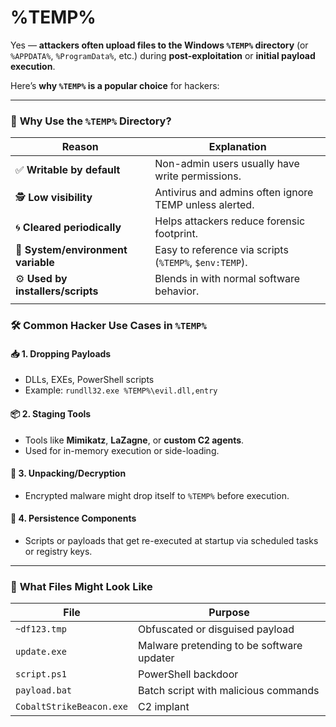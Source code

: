 # %TEMP%

Yes — **attackers often upload files to the Windows `%TEMP%` directory** (or `%APPDATA%`, `%ProgramData%`, etc.) during **post-exploitation** or **initial payload execution**.

Here’s **why `%TEMP%` is a popular choice** for hackers:

***

### 📁 **Why Use the `%TEMP%` Directory?**

| Reason                             | Explanation                                            |
| ---------------------------------- | ------------------------------------------------------ |
| ✅ **Writable by default**          | Non-admin users usually have write permissions.        |
| 🕵️ **Low visibility**             | Antivirus and admins often ignore TEMP unless alerted. |
| 🌀 **Cleared periodically**        | Helps attackers reduce forensic footprint.             |
| 📌 **System/environment variable** | Easy to reference via scripts (`%TEMP%`, `$env:TEMP`). |
| ⚙️ **Used by installers/scripts**  | Blends in with normal software behavior.               |
|                                    |                                                        |

### 🛠️ **Common Hacker Use Cases in `%TEMP%`**

#### 📥 **1. Dropping Payloads**

* DLLs, EXEs, PowerShell scripts
* Example: `rundll32.exe %TEMP%\evil.dll,entry`

#### 📦 **2. Staging Tools**

* Tools like **Mimikatz**, **LaZagne**, or **custom C2 agents**.
* Used for in-memory execution or side-loading.

#### 🔄 **3. Unpacking/Decryption**

* Encrypted malware might drop itself to `%TEMP%` before execution.

#### 🧬 **4. Persistence Components**

* Scripts or payloads that get re-executed at startup via scheduled tasks or registry keys.

***

### 👀 **What Files Might Look Like**

| File                     | Purpose                                   |
| ------------------------ | ----------------------------------------- |
| `~df123.tmp`             | Obfuscated or disguised payload           |
| `update.exe`             | Malware pretending to be software updater |
| `script.ps1`             | PowerShell backdoor                       |
| `payload.bat`            | Batch script with malicious commands      |
| `CobaltStrikeBeacon.exe` | C2 implant                                |

